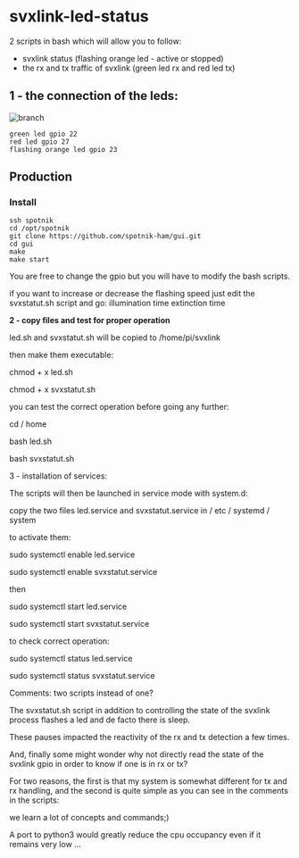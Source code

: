 # svxlink-led-status

2 scripts in bash which will allow you to follow:
- svxlink status (flashing orange led - active or stopped)
- the rx and tx traffic of svxlink (green led rx and red led tx)

## 1 - the connection of the leds:

<img src = "https://github.com/f5swb/svxlink-led-status/blob/master/branchement github.png" title = "branch">

```
green led gpio 22
red led gpio 27
flashing orange led gpio 23
```

## Production

### Install

```
ssh spotnik
cd /opt/spotnik
git clone https://github.com/spotnik-ham/gui.git
cd gui
make
make start
```


You are free to change the gpio but you will have to modify the bash scripts.

if you want to increase or decrease the flashing speed
just edit the svxstatut.sh script and go:
illumination time
extinction time

**2 - copy files and test for proper operation**

led.sh and svxstatut.sh will be copied to /home/pi/svxlink

then make them executable:

chmod + x led.sh

chmod + x svxstatut.sh

you can test the correct operation before going any further:

cd / home

bash led.sh

bash svxstatut.sh

3 - installation of services:

The scripts will then be launched in service mode with system.d:

copy the two files led.service and svxstatut.service in / etc / systemd / system

to activate them:

sudo systemctl enable led.service

sudo systemctl enable svxstatut.service

then

sudo systemctl start led.service

sudo systemctl start svxstatut.service

to check correct operation:

sudo systemctl status led.service

sudo systemctl status svxstatut.service

 Comments: two scripts instead of one?
 
The svxstatut.sh script in addition to controlling the state of the svxlink process flashes a led
and de facto there is sleep.

These pauses impacted the reactivity of the rx and tx detection a few times.

And, finally some might wonder why not directly read the state of the svxlink gpio in order to know if one is in rx or tx?

For two reasons, the first is that my system is somewhat different for tx and rx handling, and the second is quite simple as you can see in the comments in the scripts:

we learn a lot of concepts and commands;)


A port to python3 would greatly reduce the cpu occupancy even if it remains very low ...
